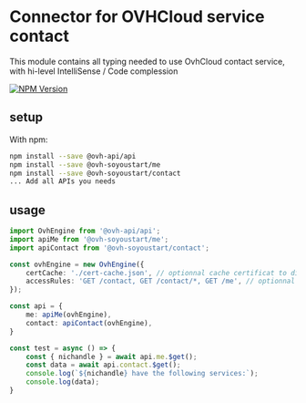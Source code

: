 # Connector for OVHCloud service contact

This module contains all typing needed to use OvhCloud contact service, with hi-level IntelliSense / Code complession

[![NPM Version](https://img.shields.io/npm/v/@ovh-soyoustart/contact.svg?style=flat)](https://www.npmjs.org/package/@ovh-soyoustart/contact)

## setup

With npm:
````bash
npm install --save @ovh-api/api
npm install --save @ovh-soyoustart/me
npm install --save @ovh-soyoustart/contact
... Add all APIs you needs
````

## usage

````typescript
import OvhEngine from '@ovh-api/api';
import apiMe from '@ovh-soyoustart/me';
import apiContact from '@ovh-soyoustart/contact';

const ovhEngine = new OvhEngine({ 
    certCache: './cert-cache.json', // optionnal cache certificat to disk
    accessRules: 'GET /contact, GET /contact/*, GET /me', // optionnal limit the requested privileges.
});

const api = {
    me: apiMe(ovhEngine),
    contact: apiContact(ovhEngine),
}

const test = async () => {
    const { nichandle } = await api.me.$get();
    const data = await api.contact.$get();
    console.log(`${nichandle} have the following services:`);
    console.log(data);
}

````
